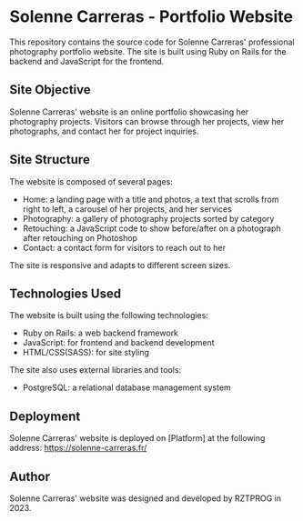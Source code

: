 # Solenne Carreras - Portfolio Website

This repository contains the source code for Solenne Carreras' professional photography portfolio website. The site is built using Ruby on Rails for the backend and JavaScript for the frontend.

## Site Objective

Solenne Carreras' website is an online portfolio showcasing her photography projects. Visitors can browse through her projects, view her photographs, and contact her for project inquiries.

## Site Structure

The website is composed of several pages:
- Home: a landing page with a title and photos, a text that scrolls from right to left, a carousel of her projects, and her services
- Photography: a gallery of photography projects sorted by category
- Retouching: a JavaScript code to show before/after on a photograph after retouching on Photoshop
- Contact: a contact form for visitors to reach out to her

The site is responsive and adapts to different screen sizes.

## Technologies Used

The website is built using the following technologies:
- Ruby on Rails: a web backend framework
- JavaScript: for frontend and backend development
- HTML/CSS(SASS): for site styling

The site also uses external libraries and tools:
- PostgreSQL: a relational database management system

## Deployment

Solenne Carreras' website is deployed on [Platform] at the following address: https://solenne-carreras.fr/

## Author

Solenne Carreras' website was designed and developed by RZTPROG in 2023.